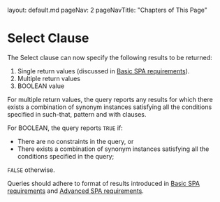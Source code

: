 <br>

<frontmatter>
  layout: default.md
  pageNav: 2
  pageNavTitle: "Chapters of This Page"
</frontmatter>

[](#select-clause)Select Clause
===============================

The Select clause can now specify the following results to be returned:

1.  Single return values (discussed in [Basic SPA requirements](../../basic-spa-requirements/program-query-language/example-queries.html#queries-with-no-such-that-and-pattern-clause)).
2.  Multiple return values
3.  BOOLEAN value

For multiple return values, the query reports any results for which there exists a combination of synonym instances satisfying all the conditions specified in such-that, pattern and with clauses.

For BOOLEAN, the query reports `TRUE` if:

*   There are no constraints in the query, or
*   There exists a combination of synonym instances satisfying all the conditions specified in the query;

`FALSE` otherwise.

Queries should adhere to format of results introduced in [Basic SPA requirements](../../basic-spa-requirements/intended-behaviour-format-results.html#format-of-results) and [Advanced SPA requirements](../format-res.html).